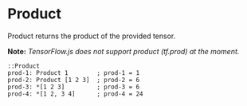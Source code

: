# Product

Product returns the product of the provided tensor.

**Note:** *TensorFlow.js does not support product (tf.prod) at the moment.*

```L1
::Product
prod-1: Product 1        ; prod-1 = 1
prod-2: Product [1 2 3]  ; prod-2 = 6
prod-3: *[1 2 3]         ; prod-3 = 6
prod-4: *[1 2, 3 4]      ; prod-4 = 24
```